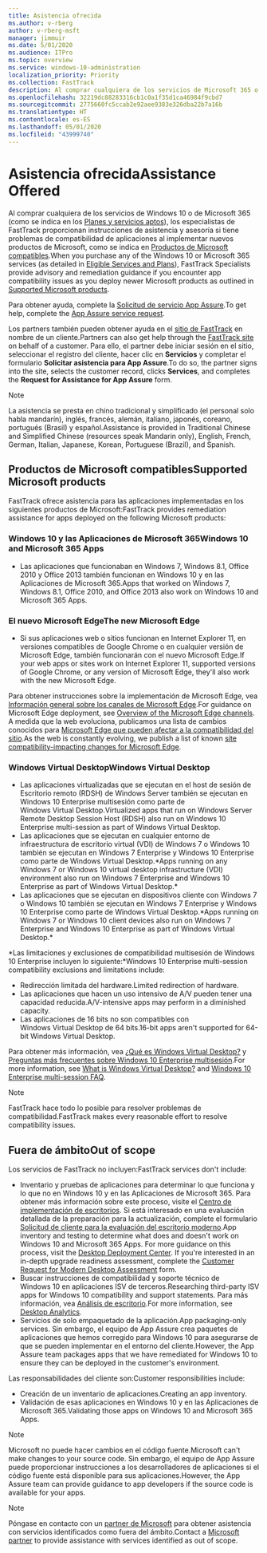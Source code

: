```yaml
---
title: Asistencia ofrecida
ms.author: v-rberg
author: v-rberg-msft
manager: jimmuir
ms.date: 5/01/2020
ms.audience: ITPro
ms.topic: overview
ms.service: windows-10-administration
localization_priority: Priority
ms.collection: FastTrack
description: Al comprar cualquiera de los servicios de Microsoft 365 o de Windows 10, los especialistas de FastTrack le proporcionarán ayuda con el asesoramiento y la corrección para implementar en Windows 10 y en las Aplicaciones de Microsoft 365 y mantenerse al día sin coste adicional (con una suscripción válida).
ms.openlocfilehash: 32219dc88283316cb1c0a1f35d1ca46984f9cbd7
ms.sourcegitcommit: 2775660fc5ccab2e92aee9383e326dba22b7a16b
ms.translationtype: HT
ms.contentlocale: es-ES
ms.lasthandoff: 05/01/2020
ms.locfileid: "43999740"
---
```

# <a name="assistance-offered"></a><span data-ttu-id="51c92-103">Asistencia ofrecida</span><span class="sxs-lookup"><span data-stu-id="51c92-103">Assistance Offered</span></span>  

<span data-ttu-id="51c92-104">Al comprar cualquiera de los servicios de Windows 10 o de Microsoft 365 (como se indica en los [Planes y servicios aptos](M365-eligible-services-and-plans.md)), los especialistas de FastTrack proporcionan instrucciones de asistencia y asesoría si tiene problemas de compatibilidad de aplicaciones al implementar nuevos productos de Microsoft, como se indica en [Productos de Microsoft compatibles](#supported-microsoft-products).</span><span class="sxs-lookup"><span data-stu-id="51c92-104">When you purchase any of the Windows 10 or Microsoft 365 services (as detailed in [Eligible Services and Plans](M365-eligible-services-and-plans.md)), FastTrack Specialists provide advisory and remediation guidance if you encounter app compatibility issues as you deploy newer Microsoft products as outlined in [Supported Microsoft products](#supported-microsoft-products).</span></span>

<span data-ttu-id="51c92-105">Para obtener ayuda, complete la [Solicitud de servicio App Assure](https://go.microsoft.com/fwlink/?linkid=2022721).</span><span class="sxs-lookup"><span data-stu-id="51c92-105">To get help, complete the [App Assure service request](https://go.microsoft.com/fwlink/?linkid=2022721).</span></span>

<span data-ttu-id="51c92-106">Los partners también pueden obtener ayuda en el [sitio de FastTrack](https://go.microsoft.com/fwlink/?linkid=780698) en nombre de un cliente.</span><span class="sxs-lookup"><span data-stu-id="51c92-106">Partners can also get help through the [FastTrack site](https://go.microsoft.com/fwlink/?linkid=780698) on behalf of a customer.</span></span> <span data-ttu-id="51c92-107">Para ello, el partner debe iniciar sesión en el sitio, seleccionar el registro del cliente, hacer clic en **Servicios** y completar el formulario **Solicitar asistencia para App Assure**.</span><span class="sxs-lookup"><span data-stu-id="51c92-107">To do so, the partner signs into the site, selects the customer record, clicks **Services**, and completes the **Request for Assistance for App Assure** form.</span></span>

> [!NOTE]
> <span data-ttu-id="51c92-108">La asistencia se presta en chino tradicional y simplificado (el personal solo habla mandarín), inglés, francés, alemán, italiano, japonés, coreano, portugués (Brasil) y español.</span><span class="sxs-lookup"><span data-stu-id="51c92-108">Assistance is provided in Traditional Chinese and Simplified Chinese (resources speak Mandarin only), English, French, German, Italian, Japanese, Korean, Portuguese (Brazil), and Spanish.</span></span> 

## <a name="supported-microsoft-products"></a><span data-ttu-id="51c92-109">Productos de Microsoft compatibles</span><span class="sxs-lookup"><span data-stu-id="51c92-109">Supported Microsoft products</span></span>

<span data-ttu-id="51c92-110">FastTrack ofrece asistencia para las aplicaciones implementadas en los siguientes productos de Microsoft:</span><span class="sxs-lookup"><span data-stu-id="51c92-110">FastTrack provides remediation assistance for apps deployed on the following Microsoft products:</span></span>

### <a name="windows-10-and-microsoft-365-apps"></a><span data-ttu-id="51c92-111">Windows 10 y las Aplicaciones de Microsoft 365</span><span class="sxs-lookup"><span data-stu-id="51c92-111">Windows 10 and Microsoft 365 Apps</span></span>

- <span data-ttu-id="51c92-112">Las aplicaciones que funcionaban en Windows 7, Windows 8.1, Office 2010 y Office 2013 también funcionan en Windows 10 y en las Aplicaciones de Microsoft 365.</span><span class="sxs-lookup"><span data-stu-id="51c92-112">Apps that worked on Windows 7, Windows 8.1, Office 2010, and Office 2013 also work on Windows 10 and Microsoft 365 Apps.</span></span>

### <a name="the-new-microsoft-edge"></a><span data-ttu-id="51c92-113">El nuevo Microsoft Edge</span><span class="sxs-lookup"><span data-stu-id="51c92-113">The new Microsoft Edge</span></span>

- <span data-ttu-id="51c92-114">Si sus aplicaciones web o sitios funcionan en Internet Explorer 11, en versiones compatibles de Google Chrome o en cualquier versión de Microsoft Edge, también funcionarán con el nuevo Microsoft Edge.</span><span class="sxs-lookup"><span data-stu-id="51c92-114">If your web apps or sites work on Internet Explorer 11, supported versions of Google Chrome, or any version of Microsoft Edge, they'll also work with the new Microsoft Edge.</span></span>

<span data-ttu-id="51c92-115">Para obtener instrucciones sobre la implementación de Microsoft Edge, vea [Información general sobre los canales de Microsoft Edge](https://docs.microsoft.com/DeployEdge/microsoft-edge-channels).</span><span class="sxs-lookup"><span data-stu-id="51c92-115">For guidance on Microsoft Edge deployment, see [Overview of the Microsoft Edge channels](https://docs.microsoft.com/DeployEdge/microsoft-edge-channels).</span></span> <span data-ttu-id="51c92-116">A medida que la web evoluciona, publicamos una lista de cambios conocidos para [Microsoft Edge que pueden afectar a la compatibilidad del sitio](https://docs.microsoft.com/microsoft-edge/web-platform/site-impacting-changes).</span><span class="sxs-lookup"><span data-stu-id="51c92-116">As the web is constantly evolving, we publish a list of known [site compatibility-impacting changes for Microsoft Edge](https://docs.microsoft.com/microsoft-edge/web-platform/site-impacting-changes).</span></span>

### <a name="windows-virtual-desktop"></a><span data-ttu-id="51c92-117">Windows Virtual Desktop</span><span class="sxs-lookup"><span data-stu-id="51c92-117">Windows Virtual Desktop</span></span>

- <span data-ttu-id="51c92-118">Las aplicaciones virtualizadas que se ejecutan en el host de sesión de Escritorio remoto (RDSH) de Windows Server también se ejecutan en Windows 10 Enterprise multisesión como parte de Windows Virtual Desktop.</span><span class="sxs-lookup"><span data-stu-id="51c92-118">Virtualized apps that run on Windows Server Remote Desktop Session Host (RDSH) also run on Windows 10 Enterprise multi-session as part of Windows Virtual Desktop.</span></span>
- <span data-ttu-id="51c92-119">Las aplicaciones que se ejecutan en cualquier entorno de infraestructura de escritorio virtual (VDI) de Windows 7 o Windows 10 también se ejecutan en Windows 7 Enterprise y Windows 10 Enterprise como parte de Windows Virtual Desktop.\*</span><span class="sxs-lookup"><span data-stu-id="51c92-119">Apps running on any Windows 7 or Windows 10 virtual desktop infrastructure (VDI) environment also run on Windows 7 Enterprise and Windows 10 Enterprise as part of Windows Virtual Desktop.\*</span></span>
- <span data-ttu-id="51c92-120">Las aplicaciones que se ejecutan en dispositivos cliente con Windows 7 o Windows 10 también se ejecutan en Windows 7 Enterprise y Windows 10 Enterprise como parte de Windows Virtual Desktop.\*</span><span class="sxs-lookup"><span data-stu-id="51c92-120">Apps running on Windows 7 or Windows 10 client devices also run on Windows 7 Enterprise and Windows 10 Enterprise as part of Windows Virtual Desktop.\*</span></span>

<span data-ttu-id="51c92-121">\*Las limitaciones y exclusiones de compatibilidad multisesión de Windows 10 Enterprise incluyen lo siguiente:</span><span class="sxs-lookup"><span data-stu-id="51c92-121">\*Windows 10 Enterprise multi-session compatibility exclusions and limitations include:</span></span>
- <span data-ttu-id="51c92-122">Redirección limitada del hardware.</span><span class="sxs-lookup"><span data-stu-id="51c92-122">Limited redirection of hardware.</span></span>
- <span data-ttu-id="51c92-123">Las aplicaciones que hacen un uso intensivo de A/V pueden tener una capacidad reducida.</span><span class="sxs-lookup"><span data-stu-id="51c92-123">A/V-intensive apps may perform in a diminished capacity.</span></span>
- <span data-ttu-id="51c92-124">Las aplicaciones de 16 bits no son compatibles con Windows Virtual Desktop de 64 bits.</span><span class="sxs-lookup"><span data-stu-id="51c92-124">16-bit apps aren't supported for 64-bit Windows Virtual Desktop.</span></span>

<span data-ttu-id="51c92-125">Para obtener más información, vea [¿Qué es Windows Virtual Desktop?](https://docs.microsoft.com/azure/virtual-desktop/overview) y [Preguntas más frecuentes sobre Windows 10 Enterprise multisesión](https://docs.microsoft.com/azure/virtual-desktop/windows-10-multisession-faq).</span><span class="sxs-lookup"><span data-stu-id="51c92-125">For more information, see [What is Windows Virtual Desktop?](https://docs.microsoft.com/azure/virtual-desktop/overview) and [Windows 10 Enterprise multi-session FAQ](https://docs.microsoft.com/azure/virtual-desktop/windows-10-multisession-faq).</span></span>

> [!NOTE]
> <span data-ttu-id="51c92-126">FastTrack hace todo lo posible para resolver problemas de compatibilidad.</span><span class="sxs-lookup"><span data-stu-id="51c92-126">FastTrack makes every reasonable effort to resolve compatibility issues.</span></span> 

## <a name="out-of-scope"></a><span data-ttu-id="51c92-127">Fuera de ámbito</span><span class="sxs-lookup"><span data-stu-id="51c92-127">Out of scope</span></span>

<span data-ttu-id="51c92-128">Los servicios de FastTrack no incluyen:</span><span class="sxs-lookup"><span data-stu-id="51c92-128">FastTrack services don't include:</span></span>
- <span data-ttu-id="51c92-p103">Inventario y pruebas de aplicaciones para determinar lo que funciona y lo que no en Windows 10 y en las Aplicaciones de Microsoft 365. Para obtener más información sobre este proceso, visite el [Centro de implementación de escritorios](https://go.microsoft.com/fwlink/?linkid=2080140). Si está interesado en una evaluación detallada de la preparación para la actualización, complete el formulario [Solicitud de cliente para la evaluación del escritorio moderno](https://go.microsoft.com/fwlink/?linkid=2053818).</span><span class="sxs-lookup"><span data-stu-id="51c92-p103">App inventory and testing to determine what does and doesn't work on Windows 10 and Microsoft 365 Apps. For more guidance on this process, visit the [Desktop Deployment Center](https://go.microsoft.com/fwlink/?linkid=2080140). If you're interested in an in-depth upgrade readiness assessment, complete the [Customer Request for Modern Desktop Assessment](https://go.microsoft.com/fwlink/?linkid=2053818) form.</span></span>
- <span data-ttu-id="51c92-132">Buscar instrucciones de compatibilidad y soporte técnico de Windows 10 en aplicaciones ISV de terceros.</span><span class="sxs-lookup"><span data-stu-id="51c92-132">Researching third-party ISV apps for Windows 10 compatibility and support statements.</span></span> <span data-ttu-id="51c92-133">Para más información, vea [Análisis de escritorio](https://docs.microsoft.com/sccm/desktop-analytics/overview).</span><span class="sxs-lookup"><span data-stu-id="51c92-133">For more information, see [Desktop Analytics](https://docs.microsoft.com/sccm/desktop-analytics/overview).</span></span>
- <span data-ttu-id="51c92-134">Servicios de solo empaquetado de la aplicación.</span><span class="sxs-lookup"><span data-stu-id="51c92-134">App packaging-only services.</span></span> <span data-ttu-id="51c92-135">Sin embargo, el equipo de App Assure crea paquetes de aplicaciones que hemos corregido para Windows 10 para asegurarse de que se pueden implementar en el entorno del cliente.</span><span class="sxs-lookup"><span data-stu-id="51c92-135">However, the App Assure team packages apps that we have remediated for Windows 10 to ensure they can be deployed in the customer's environment.</span></span>

<span data-ttu-id="51c92-136">Las responsabilidades del cliente son:</span><span class="sxs-lookup"><span data-stu-id="51c92-136">Customer responsibilities include:</span></span>
- <span data-ttu-id="51c92-137">Creación de un inventario de aplicaciones.</span><span class="sxs-lookup"><span data-stu-id="51c92-137">Creating an app inventory.</span></span>
- <span data-ttu-id="51c92-138">Validación de esas aplicaciones en Windows 10 y en las Aplicaciones de Microsoft 365.</span><span class="sxs-lookup"><span data-stu-id="51c92-138">Validating those apps on Windows 10 and Microsoft 365 Apps.</span></span>

> [!NOTE]
> <span data-ttu-id="51c92-139">Microsoft no puede hacer cambios en el código fuente.</span><span class="sxs-lookup"><span data-stu-id="51c92-139">Microsoft can't make changes to your source code.</span></span> <span data-ttu-id="51c92-140">Sin embargo, el equipo de App Assure puede proporcionar instrucciones a los desarrolladores de aplicaciones si el código fuente está disponible para sus aplicaciones.</span><span class="sxs-lookup"><span data-stu-id="51c92-140">However, the App Assure team can provide guidance to app developers if the source code is available for your apps.</span></span>

> [!NOTE]
> <span data-ttu-id="51c92-141">Póngase en contacto con un [partner de Microsoft](https://go.microsoft.com/fwlink/?linkid=2080150) para obtener asistencia con servicios identificados como fuera del ámbito.</span><span class="sxs-lookup"><span data-stu-id="51c92-141">Contact a [Microsoft partner](https://go.microsoft.com/fwlink/?linkid=2080150) to provide assistance with services identified as out of scope.</span></span>


